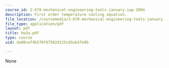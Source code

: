 ```yaml
---
course_id: 2-670-mechanical-engineering-tools-january-iap-2004
description: First order temperature cooling equation.
file_location: /coursemedia/2-670-mechanical-engineering-tools-january-iap-2004/da00cef4b578fd7582d125c85ab3fe9b_hw3a.pdf
file_type: application/pdf
layout: pdf
title: hw3a.pdf
type: course
uid: da00cef4b578fd7582d125c85ab3fe9b

---
```

None